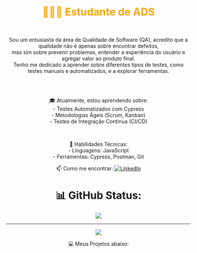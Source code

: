 <div align="center">
<h1 style="color: orange;">
 🧑🏻‍🎓 Estudante de ADS
</h1><br>
<p>
  Sou um entusiasta da área de Qualidade de Software (QA), acredito que a qualidade não é apenas sobre encontrar defeitos,<br>
 mas sim sobre prevenir problemas, entender a experiência do usuário e agregar valor ao produto final.<br>
 Tenho me dedicado a aprender sobre diferentes tipos de testes, como testes manuais e automatizados, e a explorar ferramentas.
</p><br><br>
<p>
🎓 Atualmente, estou aprendendo sobre:<br>
- Testes Automatizados com Cypress<br>
- Metodologias Ágeis (Scrum, Kanban)<br>
- Testes de Integração Contínua (CI/CD)
</p><br>
<p>
 🔧 Habilidades Técnicas:<br>
- Linguagens: JavaScript<br>
- Ferramentas: Cypress, Postman, Git
</p>



📫 Como me encontrar:
 [![LinkedIn](https://img.shields.io/badge/LinkedIn-%230077B5.svg?logo=linkedin&logoColor=white)](https://linkedin.com/in/gerfson-alves-bab324144) 

# 📊 GitHub Status:

![](https://github-readme-stats.vercel.app/api/top-langs/?username=gerfsonalves&theme=dracula&hide_border=false&include_all_commits=false&count_private=false&layout=compact)

---
[![](https://visitcount.itsvg.in/api?id=gerfsonalves&icon=0&color=3)](https://visitcount.itsvg.in)

💻 Meus Projetos abaixo:

</div>
<!-- Proudly created with GPRM ( https://gprm.itsvg.in ) -->
